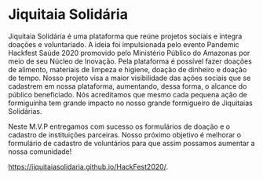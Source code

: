 # Jiquitaia Solidária

Jiquitaia Solidária é uma plataforma que reúne projetos sociais e integra doações e voluntariado. A ideia foi impulsionada pelo evento Pandemic Hackfest Saúde 2020 promovido pelo Ministério Público do Amazonas por meio de seu Núcleo de Inovação. Pela plataforma é possível fazer doações de alimento, materiais de limpeza e higiene, doação de dinheiro e doação de tempo. Nosso projeto visa a maior visibilidade das ações sociais que se cadastrem em nossa plataforma, aumentando, dessa forma, o alcance do público beneficiado. Nós acreditamos que mesmo cada pequena ação de formiguinha tem grande impacto no nosso grande formigueiro de Jiquitaias Solidárias.

Neste M.V.P entregamos com sucesso os formulários de doação e o cadastro de instituições parceiras. Nosso próximo objetivo é melhorar o formulário de cadastro de voluntários para que assim possamos aumentar a nossa comunidade!

https://jiquitaiasolidaria.github.io/HackFest2020/. 
